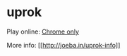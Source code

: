 uprok
=====

Play online: [Chrome only](http://joeba.in/uprok)

More info: [[http://joeba.in/uprok-info]]
